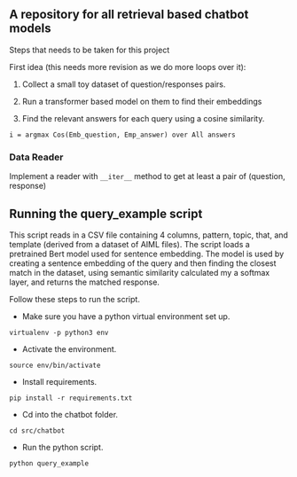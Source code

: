 ## A repository for all retrieval based chatbot models
Steps that needs to be taken for this project

First idea (this needs more revision as we do more loops over it):

1. Collect a small toy dataset of question/responses pairs.

2. Run a transformer based model on them to find their embeddings

3. Find the relevant answers for each query using a cosine similarity.

```
i = argmax Cos(Emb_question, Emp_answer) over All answers
```

### Data Reader
Implement a reader with ```__iter__``` method to get at least a pair of (question, response)



## Running the query_example script
This script reads in a CSV file containing 4 columns, pattern, topic, that, and template (derived from a dataset of AIML files). The script loads a pretrained Bert model used for sentence embedding. The model is used by creating a sentence embedding of the query and then finding the closest match in the dataset, using semantic similarity calculated my a softmax layer, and returns the matched response.

Follow these steps to run the script.
- Make sure you have a python virtual environment set up.
```
virtualenv -p python3 env
```

- Activate the environment.
```
source env/bin/activate
```

- Install requirements.
```
pip install -r requirements.txt
```

- Cd into the chatbot folder.
```
cd src/chatbot
```

- Run the python script.
```
python query_example
```